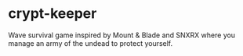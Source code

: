 # crypt-keeper
Wave survival game inspired by Mount & Blade and SNXRX where you manage an army of the undead to protect yourself.
